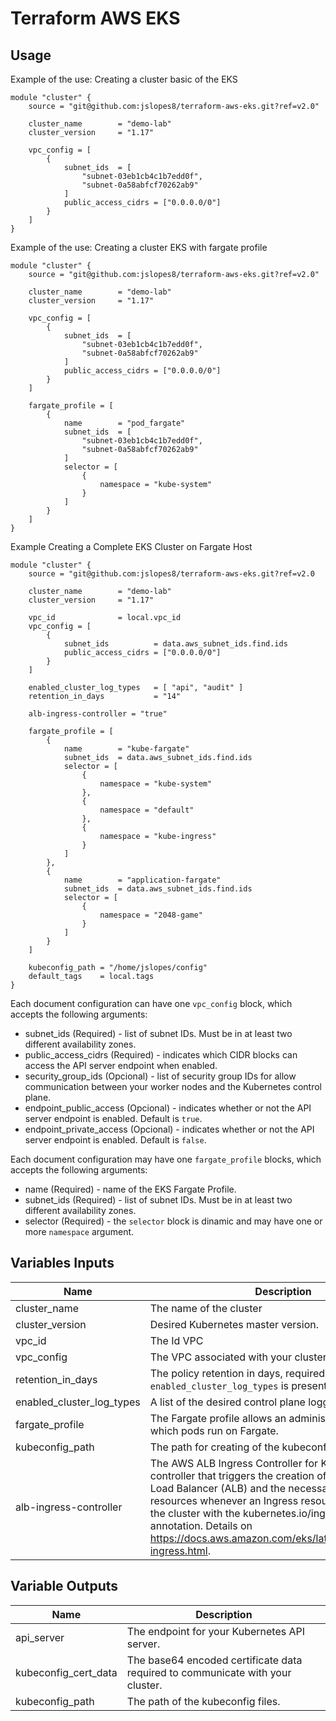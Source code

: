 # Terraform AWS EKS

## Usage
Example of the use: Creating a cluster basic of the EKS
```hcl
module "cluster" {
    source = "git@github.com:jslopes8/terraform-aws-eks.git?ref=v2.0"

    cluster_name        = "demo-lab"
    cluster_version     = "1.17"

    vpc_config = [
        {
            subnet_ids  = [ 
                "subnet-03eb1cb4c1b7edd0f", 
                "subnet-0a58abfcf70262ab9" 
            ]
            public_access_cidrs = ["0.0.0.0/0"]
        }
    ]
}
``` 

Example of the use: Creating a cluster EKS with fargate profile
```hcl
module "cluster" {
    source = "git@github.com:jslopes8/terraform-aws-eks.git?ref=v2.0"

    cluster_name        = "demo-lab"
    cluster_version     = "1.17"

    vpc_config = [
        {
            subnet_ids  = [ 
                "subnet-03eb1cb4c1b7edd0f", 
                "subnet-0a58abfcf70262ab9" 
            ]
            public_access_cidrs = ["0.0.0.0/0"]
        }
    ]

    fargate_profile = [
        {
            name        = "pod_fargate"
            subnet_ids  = [ 
                "subnet-03eb1cb4c1b7edd0f", 
                "subnet-0a58abfcf70262ab9" 
            ]
            selector = [
                {
                    namespace = "kube-system"
                }
            ]
        }
    ]
}
```
Example Creating a Complete EKS Cluster on Fargate Host
```hcl
module "cluster" {
    source = "git@github.com:jslopes8/terraform-aws-eks.git?ref=v2.0

    cluster_name        = "demo-lab"
    cluster_version     = "1.17"

    vpc_id              = local.vpc_id
    vpc_config = [
        {
            subnet_ids          = data.aws_subnet_ids.find.ids
            public_access_cidrs = ["0.0.0.0/0"]
        }
    ]

    enabled_cluster_log_types   = [ "api", "audit" ]
    retention_in_days           = "14"

    alb-ingress-controller = "true"

    fargate_profile = [
        {
            name        = "kube-fargate"
            subnet_ids  = data.aws_subnet_ids.find.ids
            selector = [
                {
                    namespace = "kube-system"
                },
                {
                    namespace = "default"
                },
                {
                    namespace = "kube-ingress"
                }
            ]
        },
        {
            name        = "application-fargate"
            subnet_ids  = data.aws_subnet_ids.find.ids
            selector = [
                {
                    namespace = "2048-game"
                }
            ]
        }
    ]

    kubeconfig_path = "/home/jslopes/config"
    default_tags    = local.tags
}
```

Each document configuration can have one `vpc_config` block, which accepts the following arguments:

- subnet_ids (Required) - list of subnet IDs. Must be in at least two different availability zones.
- public_access_cidrs (Required) - indicates which CIDR blocks can access the API server endpoint when enabled.
- security_group_ids (Opcional) - list of security group IDs for allow communication between your worker nodes and the Kubernetes control plane.
- endpoint_public_access (Opcional) - indicates whether or not the API server endpoint is enabled. Default is `true`.
- endpoint_private_access (Opcional) - indicates whether or not the API server endpoint is enabled. Default is `false`.

Each document configuration may have one `fargate_profile` blocks, which accepts the following arguments:

- name (Required) - name of the EKS Fargate Profile.
- subnet_ids (Required) - list of subnet IDs. Must be in at least two different availability zones.
- selector (Required) - the `selector` block is dinamic and may have one or more `namespace` argument.


<!-- BEGINNING OF PRE-COMMIT-TERRAFORM DOCS HOOK -->
## Variables Inputs
| Name | Description | Required | Type | Default |
| ---- | ----------- | --------- | ---- | ------- |
| cluster_name | The name of the cluster | `yes` | `string` | ` ` |
| cluster_version | Desired Kubernetes master version. | `yes` | `string` | `1.17` |
| vpc_id | The Id VPC | `yes` | `string` | ` ` |
| vpc_config | The VPC associated with your cluster. | `yes` | `list` | `[]` |
| retention_in_days | The policy retention in days, required if argument `enabled_cluster_log_types` is present. | `no` | `number` | ` ` | 
| enabled_cluster_log_types | A list of the desired control plane logging to enable. | `no` | `list` | `[]` |
| fargate_profile | The Fargate profile allows an administrator to declare which pods run on Fargate. | `no` | `list` | `[]` |
| kubeconfig_path |  The path for creating of the kubeconfig files. | `no` | `string` | ` ` |
| alb-ingress-controller | The AWS ALB Ingress Controller for Kubernetes is a controller that triggers the creation of an Application Load Balancer (ALB) and the necessary supporting AWS resources whenever an Ingress resource is created on the cluster with the kubernetes.io/ingress.class: alb annotation. Details on https://docs.aws.amazon.com/eks/latest/userguide/alb-ingress.html. | `no` | `bool` | `false` |

 
## Variable Outputs
<!-- END OF PRE-COMMIT-TERRAFORM DOCS HOOK -->
| Name | Description |
| ---- | ----------- |
| api_server | The endpoint for your Kubernetes API server. |
| kubeconfig_cert_data | The base64 encoded certificate data required to communicate with your cluster. |
| kubeconfig_path | The path of the kubeconfig files. |
